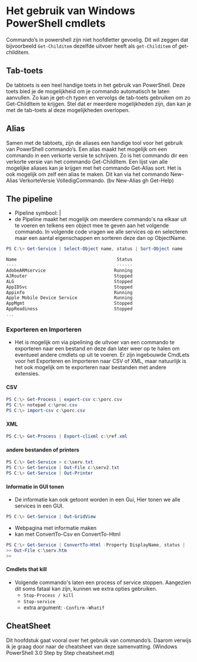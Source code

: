 # Het gebruik van Windows PowerShell cmdlets
Commando’s in powershell zijn niet hoofdletter gevoelig. Dit wil zeggen dat bijvoorbeeld `Get-Childitem` dezelfde uitvoer heeft als `get-Childitem` of *g*et-*c*hilditem.
## Tab-toets
De tabtoets is een heel handige toets in het gebruik van PowerShell. Deze toets bied je de mogelijkheid om je commando automatisch te laten aanvullen.  Zo kan je get-ch typen en vervolgs de tab-toets gebruiken om zo Get-ChildItem te krijgen. Stel dat er meerdere mogelijkheden zijn, dan kan je met de tab-toets al deze mogelijkheden overlopen.
## Alias
Samen met de tabtoets, zijn de aliases een handige tool voor het gebruik van PowerShell commando’s. Een alias maakt het mogelijk om een commando in een verkorte versie te schrijven. Zo is het commando dir een verkorte versie van het commando Get-ChildItem. Een lijst van alle mogelijke aliases kan je krijgen met het commando Get-Alias sort. Het is ook mogelijk om zelf een alias te maken. Dit kan via het commando New-Alias VerkorteVersie VolledigCommando. (bv New-Alias gh Get-Help)
## The pipeline

- Pipeline symbool: |
- de Pipeline maakt het mogelijk om meerdere commando's na elkaar uit te voeren en telkens een object mee te geven aan het volgende commando. In volgende code vragen we alle services op en selecteren maar een aantal eigenschappen en sorteren deze dan op ObjectName.
```Powershell
PS C:\> Get-Service | Select-Object name, status | Sort-Object name

Name                                      Status
----                                      ------
AdobeARMservice                          Running
AJRouter                                 Stopped
ALG                                      Stopped
AppIDSvc                                 Stopped
Appinfo                                  Running
Apple Mobile Device Service              Running
AppMgmt                                  Stopped
AppReadiness                             Stopped
...
```
### Exporteren en Importeren 

- Het is mogelijk om via pipelining de uitvoer van een commando te exporteren naar een bestand en deze dan later weer op te halen om eventueel andere cmdlets op uit te voeren. Er zijn ingebouwde CmdLets voor het Exporteren en Importeren naar CSV of XML, maar natuurlijk is het ook mogelijk om te exporteren naar bestanden met andere extensies.

#### CSV
```Powershell
PS C:\> Get-Process | export-csv c:\porc.csv
PS C:\> notepad c:\proc.csv
PS C:\> import-csv c:\porc.csv
```
#### XML
```PowerShell
PS C:\> Get-Process | Export-clixml c:\ref.xml
```
#### andere bestanden of printers
```PowerShell
PS C:\> Get-Service > c:\serv.txt
PS C:\> Get-Service | Out-File c:\serv2.txt
PS C:\> Get-Service | Out-Printer
```
#### Informatie in GUI tonen
- De informatie kan ook getoont worden in een Gui, Hier tonen we alle services in een GUI.
```PowerShell
PS C:\> Get-Service | Out-GridView
```
- Webpagina met informatie maken
- kan met ConvertTo-Csv en ConvertTo-Html
```PowerShell
PS C:\> Get-Service | ConvertTo-Html -Property DisplayName, status |
>> Out-File c:\serv.htm
>>
```
#### Cmdlets that kill

- Volgende commando's laten een process of service stoppen. Aangezien dit soms fataal kan zijn, kunnen we extra opties gebruiken.
  - `Stop-Process / kill`
  - `Stop-service`
  - extra argument: `-Confirm` 		`-Whatif`
## CheatSheet
Dit hoofdstuk gaat vooral over het gebruik van commando’s. Daarom verwijs ik je graag door naar de cheatsheet van deze samenvatting. (Windows PowerShell 3.0 Step by Step cheatsheet.md)
